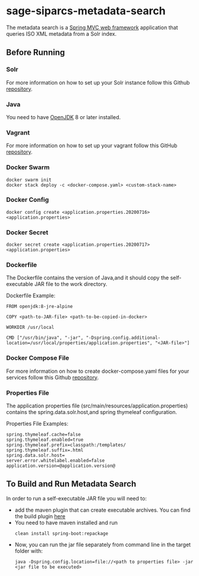 # sage-siparcs-metadata-search

The metadata search is a [Spring MVC web framework](https://spring.io/projects/spring-framework) application that queries ISO XML metadata from a Solr index.

## Before Running

### Solr

For more information on how to set up your Solr instance follow this Github [repository](https://github.com/NCAR/sage-solr-vagrant.git).

### Java

You need to have [OpenJDK](https://adoptopenjdk.net/index.html) 8 or later installed.

### Vagrant

For more information on how to set up your vagrant follow this GitHub [repository](https://github.com/NCAR/sage-solr-vagrant.git).

### Docker Swarm
```
docker swarm init
docker stack deploy -c <docker-compose.yaml> <custom-stack-name>
```
### Docker Config 
```
docker config create <application.properties.20200716> <application.properties>
```
### Docker Secret 
```
docker secret create <application.properties.20200717> <application.properties>
```
### Dockerfile

The Dockerfile contains the version of Java,and it should copy the self-executable JAR file to the work directory.

Dockerfile Example:
```
FROM openjdk:8-jre-alpine

COPY <path-to-JAR-file> <path-to-be-copied-in-docker>

WORKDIR /usr/local

CMD ["/usr/bin/java", "-jar", "-Dspring.config.additional-location=/usr/local/properties/application.properties", "<JAR-file>"]
```
### Docker Compose File

For more information on how to create docker-compose.yaml files for your services follow this Github [repository](https://github.com/NCAR/sage-siparcs-docker-compose).

### Properties File

The application properties file (src/main/resources/application.properties) contains the spring.data.solr.host,and spring thymeleaf configuration.

Properties File Examples:
```
spring.thymeleaf.cache=false
spring.thymeleaf.enabled=true
spring.thymeleaf.prefix=classpath:/templates/
spring.thymeleaf.suffix=.html
spring.data.solr.host=
server.error.whitelabel.enabled=false
application.version=@application.version@
```
## To Build and Run Metadata Search
In order to run a self-executable JAR file you will need to:
- add the maven plugin that can create executable archives. You can find the build plugin [here](https://docs.spring.io/spring-boot/docs/2.3.0.RELEASE/maven-plugin/reference/html/#repackage)
- You need to have maven installed and run
  ```
  clean install spring-boot:repackage
  ```
- Now, you can run the jar file separately from command line in the target folder with:
  ```
  java -Dspring.config.location=file://<path to properties file> -jar <jar file to be executed>
  ```

